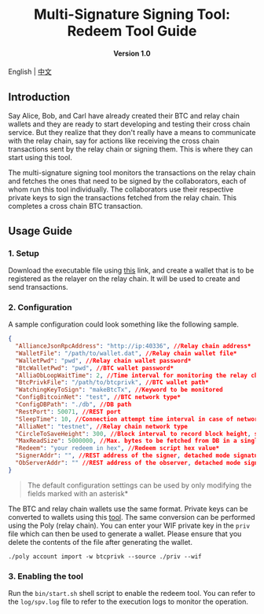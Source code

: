 <h1 align="center">Multi-Signature Signing Tool: Redeem Tool Guide</h1>
<h4 align="center">Version 1.0 </h4>

English | [中文](./redeem_tool_guide_CN.md)

## Introduction

Say Alice, Bob, and Carl have already created their BTC and relay chain wallets and they are ready to start developing and testing their cross chain service. But they realize that they don't really have a means to communicate with the relay chain, say for actions like receiving the cross chain transactions sent by the relay chain or signing them. This is where they can start using this tool.

The multi-signature signing tool monitors the transactions on the relay chain and fetches the ones that need to be signed by the collaborators, each of whom run this tool individually. The collaborators use their respective private keys to sign the transactions fetched from the relay chain. This completes a cross chain BTC transaction.

## Usage Guide

### 1. Setup

Download the executable file using [this]() link, and create a wallet that is to be registered as the relayer on the relay chain. It will be used to create and send transactions.

### 2. Configuration

A sample configuration could look something like the following sample.

```json
{
  "AllianceJsonRpcAddress": "http://ip:40336", //Relay chain address*
  "WalletFile": "/path/to/wallet.dat", //Relay chain wallet file*
  "WalletPwd": "pwd", //Relay chain wallet password*
  "BtcWalletPwd": "pwd", //BTC wallet password*
  "AlliaObLoopWaitTime": 2, //Time interval for monitoring the relay chain
  "BtcPrivkFile": "/path/to/btcprivk", //BTC wallet path*
  "WatchingKeyToSign": "makeBtcTx", //Keyword to be monitored
  "ConfigBitcoinNet": "test", //BTC network type*
  "ConfigDBPath": "./db", //DB path
  "RestPort": 50071, //REST port
  "SleepTime": 10, //Connection attempt time interval in case of network anomaly
  "AlliaNet": "testnet", //Relay chain network type
  "CircleToSaveHeight": 300, //Block interval to record block height, start monitoring from this height the next time relayer is enabled
  "MaxReadSize": 5000000, //Max. bytes to be fetched from DB in a single read operation
  "Redeem": "your redeem in hex", //Redeem script hex value*
  "SignerAddr": "", //REST address of the signer, detached mode signature monitoring 
  "ObServerAddr": "" //REST address of the observer, detached mode signature monitoring
}
```

> The default configuration settings can be used by only modifying the fields marked with an asterisk*


The BTC and relay chain wallets use the same format. Private keys can be converted to wallets using this [tool](https://github.com/ontio/cross-chain/blob/master/btc/cross-chain_transaction_construction_tool_user_manual.md). The same conversion can be performed using the Poly (relay chain). You can enter your WIF private key in the `priv` file which can then be used to generate a wallet. Please ensure that you delete the contents of the file after generating the wallet.

```shell
./poly account import -w btcprivk --source ./priv --wif
```

### 3. Enabling the tool

Run the `bin/start.sh` shell script to enable the redeem tool. You can refer to the `log/spv.log` file to refer to the execution logs to monitor the operation. 

